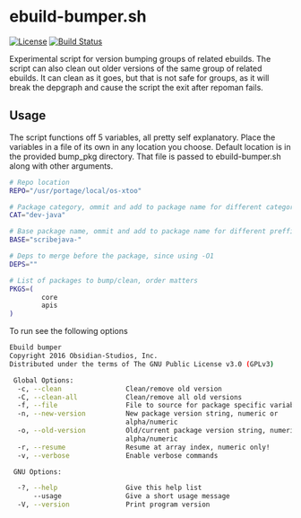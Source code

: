 # ebuild-bumper.sh
[![License](http://img.shields.io/badge/license-GPLv3-blue.svg?style=plastic)](https://github.com/Obsidian-StudiosInc/ebuild-bumper/blob/master/LICENSE)
[![Build Status](https://travis-ci.org/Obsidian-StudiosInc/ebuild-bumper.svg?branch=master)](https://travis-ci.org/Obsidian-StudiosInc/ebuild-bumper)

Experimental script for version bumping groups of related ebuilds. The 
script can also clean out older versions of the same group of related 
ebuilds. It can clean as it goes, but that is not safe for groups, as 
it will break the depgraph and cause the script the exit after repoman 
fails.

## Usage
The script functions off 5 variables, all pretty self explanatory. Place 
the variables in a file of its own in any location you choose. Default 
location is in the provided bump_pkg directory. That file is passed to 
ebuild-bumper.sh along with other arguments.

```bash
# Repo location
REPO="/usr/portage/local/os-xtoo"

# Package category, ommit and add to package name for different categories
CAT="dev-java"

# Base package name, ommit and add to package name for different preffixes
BASE="scribejava-"

# Deps to merge before the package, since using -O1
DEPS=""

# List of packages to bump/clean, order matters
PKGS=(
        core
        apis
)
```

To run see the following options

```bash
Ebuild bumper
Copyright 2016 Obsidian-Studios, Inc.
Distributed under the terms of The GNU Public License v3.0 (GPLv3)

 Global Options:
  -c, --clean                Clean/remove old version
  -C, --clean-all            Clean/remove all old versions
  -f, --file                 File to source for package specific variables
  -n, --new-version          New package version string, numeric or
                             alpha/numeric
  -o, --old-version          Old/current package version string, numeric or
                             alpha/numeric
  -r, --resume               Resume at array index, numeric only!
  -v, --verbose              Enable verbose commands

 GNU Options:

  -?, --help                 Give this help list
      --usage                Give a short usage message
  -V, --version              Print program version
```
